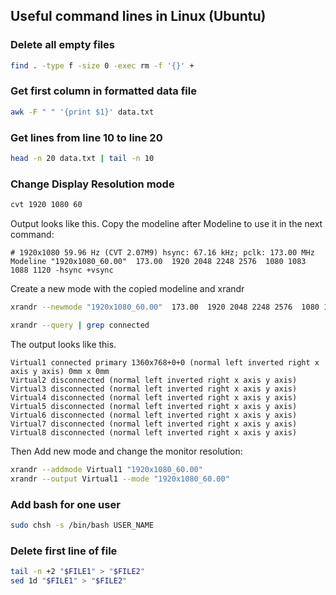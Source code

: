 ## Useful command lines in Linux (Ubuntu)

### Delete all empty files

```bash
find . -type f -size 0 -exec rm -f '{}' +
```

### Get first column in formatted data file

```bash
awk -F " " '{print $1}' data.txt
```

### Get lines from line 10 to line 20

```bash
head -n 20 data.txt | tail -n 10
```

### Change Display Resolution mode

```bash
cvt 1920 1080 60
```


Output looks like this. Copy the modeline after Modeline to use it in the next command:

```
# 1920x1080 59.96 Hz (CVT 2.07M9) hsync: 67.16 kHz; pclk: 173.00 MHz
Modeline "1920x1080_60.00"  173.00  1920 2048 2248 2576  1080 1083 1088 1120 -hsync +vsync
```

Create a new mode with the copied modeline and xrandr

```bash
xrandr --newmode "1920x1080_60.00"  173.00  1920 2048 2248 2576  1080 1083 1088 1120 -hsync +vsync

xrandr --query | grep connected
```

The output looks like this.

```
Virtual1 connected primary 1360x768+0+0 (normal left inverted right x axis y axis) 0mm x 0mm
Virtual2 disconnected (normal left inverted right x axis y axis)
Virtual3 disconnected (normal left inverted right x axis y axis)
Virtual4 disconnected (normal left inverted right x axis y axis)
Virtual5 disconnected (normal left inverted right x axis y axis)
Virtual6 disconnected (normal left inverted right x axis y axis)
Virtual7 disconnected (normal left inverted right x axis y axis)
Virtual8 disconnected (normal left inverted right x axis y axis)
```

Then Add new mode and change the monitor resolution:

```bash
xrandr --addmode Virtual1 "1920x1080_60.00"
xrandr --output Virtual1 --mode "1920x1080_60.00"
```

### Add bash for one user

```bash
sudo chsh -s /bin/bash USER_NAME
```

### Delete first line of file

```bash
tail -n +2 "$FILE1" > "$FILE2"
sed 1d "$FILE1" > "$FILE2"
```
